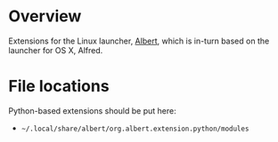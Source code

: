 # Overview
Extensions for the Linux launcher, [Albert](https://albertlauncher.github.io/), which is in-turn based on the launcher for OS X, Alfred.

# File locations
Python-based extensions should be put here:
* `~/.local/share/albert/org.albert.extension.python/modules`
